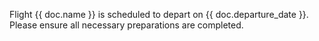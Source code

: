 Flight {{ doc.name }} is scheduled to depart on {{ doc.departure_date }}.
Please ensure all necessary preparations are completed.
